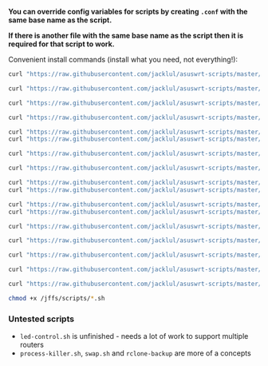 **You can override config variables for scripts by creating `.conf` with the same base name as the script.**

**If there is another file with the same base name as the script then it is required for that script to work.**

Convenient install commands (install what you need, not everything!):
```sh
curl "https://raw.githubusercontent.com/jacklul/asuswrt-scripts/master/scripts/conditional-reboot.sh" -o /jffs/scripts/conditional-reboot.sh

curl "https://raw.githubusercontent.com/jacklul/asuswrt-scripts/master/scripts/disable-wps.sh" -o /jffs/scripts/disable-wps.sh

curl "https://raw.githubusercontent.com/jacklul/asuswrt-scripts/master/scripts/dynamic-dns.sh" -o /jffs/scripts/dynamic-dns.sh

curl "https://raw.githubusercontent.com/jacklul/asuswrt-scripts/master/scripts/force-dns.sh" -o /jffs/scripts/force-dns.sh

curl "https://raw.githubusercontent.com/jacklul/asuswrt-scripts/master/scripts/guest-password.sh" -o /jffs/scripts/guest-password.sh
curl "https://raw.githubusercontent.com/jacklul/asuswrt-scripts/master/scripts/guest-password.html" -o /jffs/scripts/guest-password.html

curl "https://raw.githubusercontent.com/jacklul/asuswrt-scripts/master/scripts/led-control.sh" -o /jffs/scripts/led-control.sh

curl "https://raw.githubusercontent.com/jacklul/asuswrt-scripts/master/scripts/process-killer.sh" -o /jffs/scripts/process-killer.sh

curl "https://raw.githubusercontent.com/jacklul/asuswrt-scripts/master/scripts/rclone-backup.sh" -o /jffs/scripts/rclone-backup.sh
curl "https://raw.githubusercontent.com/jacklul/asuswrt-scripts/master/scripts/rclone-backup.list" -o /jffs/scripts/rclone-backup.list

curl "https://raw.githubusercontent.com/jacklul/asuswrt-scripts/master/scripts/service-event.sh" -o /jffs/scripts/service-event.sh
curl "https://raw.githubusercontent.com/jacklul/asuswrt-scripts/master/scripts/service-event" -o /jffs/scripts/service-event

curl "https://raw.githubusercontent.com/jacklul/asuswrt-scripts/master/scripts/swap.sh" -o /jffs/scripts/swap.sh

curl "https://raw.githubusercontent.com/jacklul/asuswrt-scripts/master/scripts/temperature-warning.sh" -o /jffs/scripts/temperature-warning.sh

curl "https://raw.githubusercontent.com/jacklul/asuswrt-scripts/master/scripts/update-notify.sh" -o /jffs/scripts/update-notify.sh

curl "https://raw.githubusercontent.com/jacklul/asuswrt-scripts/master/scripts/update-scripts.sh" -o /jffs/scripts/update-scripts.sh

curl "https://raw.githubusercontent.com/jacklul/asuswrt-scripts/master/scripts/usb-network.sh" -o /jffs/scripts/usb-network.sh

chmod +x /jffs/scripts/*.sh
```

### Untested scripts

- `led-control.sh` is unfinished - needs a lot of work to support multiple routers
- `process-killer.sh`, `swap.sh` and `rclone-backup` are more of a concepts
